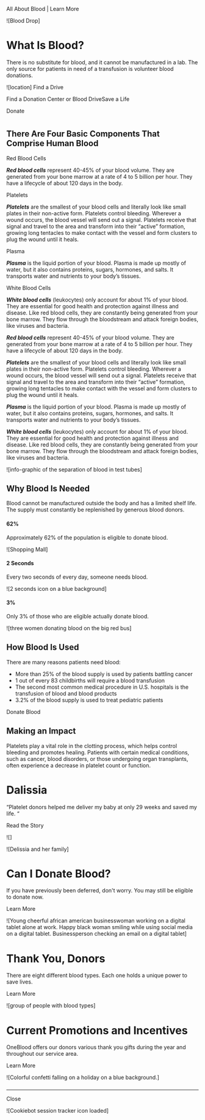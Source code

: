 All About Blood | Learn More

![Blood Drop]

# What Is Blood?

There is no substitute for blood, and it cannot be manufactured in a lab. The only source for patients in need of a transfusion is volunteer blood donations.

 ![location]  Find a Drive

Find a Donation Center or Blood DriveSave a Life

Donate

# 

## There Are Four Basic Components That Comprise Human Blood

 Red Blood Cells

**_Red blood cells_** represent 40-45% of your blood volume. They are generated from your bone marrow at a rate of 4 to 5 billion per hour. They have a lifecycle of about 120 days in the body.  

 Platelets

**_Platelets_** are the smallest of your blood cells and literally look like small plates in their non-active form. Platelets control bleeding. Wherever a wound occurs, the blood vessel will send out a signal. Platelets receive that signal and travel to the area and transform into their “active” formation, growing long tentacles to make contact with the vessel and form clusters to plug the wound until it heals.  

 Plasma

**_Plasma_** is the liquid portion of your blood. Plasma is made up mostly of water, but it also contains proteins, sugars, hormones, and salts. It transports water and nutrients to your body’s tissues.  

White Blood Cells

**_White blood cells_** (leukocytes) only account for about 1% of your blood. They are essential for good health and protection against illness and disease. Like red blood cells, they are constantly being generated from your bone marrow. They flow through the bloodstream and attack foreign bodies, like viruses and bacteria.  

**_Red blood cells_** represent 40-45% of your blood volume. They are generated from your bone marrow at a rate of 4 to 5 billion per hour. They have a lifecycle of about 120 days in the body.  

**_Platelets_** are the smallest of your blood cells and literally look like small plates in their non-active form. Platelets control bleeding. Wherever a wound occurs, the blood vessel will send out a signal. Platelets receive that signal and travel to the area and transform into their “active” formation, growing long tentacles to make contact with the vessel and form clusters to plug the wound until it heals.  

**_Plasma_** is the liquid portion of your blood. Plasma is made up mostly of water, but it also contains proteins, sugars, hormones, and salts. It transports water and nutrients to your body’s tissues.  

**_White blood cells_** (leukocytes) only account for about 1% of your blood. They are essential for good health and protection against illness and disease. Like red blood cells, they are constantly being generated from your bone marrow. They flow through the bloodstream and attack foreign bodies, like viruses and bacteria.  

![info-graphic of the separation of blood in test tubes]

## Why Blood Is Needed

Blood cannot be manufactured outside the body and has a limited shelf life. The supply must constantly be replenished by generous blood donors.

#### 62%

Approximately 62% of the population is eligible to donate blood.

![Shopping Mall]

#### 2 Seconds

Every two seconds of every day, someone needs blood.

![2 seconds icon on a blue background]

#### 3%

Only 3% of those who are eligible actually donate blood.

![three women donating blood on the big red bus]

## How Blood Is Used

There are many reasons patients need blood:

*   More than 25% of the blood supply is used by patients battling cancer
*   1 out of every 83 childbirths will require a blood transfusion
*   The second most common medical procedure in U.S. hospitals is the transfusion of blood and blood products
*   3.2% of the blood supply is used to treat pediatric patients

Donate Blood

 

## Making an Impact

Platelets play a vital role in the clotting process, which helps control bleeding and promotes healing. Patients with certain medical conditions, such as cancer, blood disorders, or those undergoing organ transplants, often experience a decrease in platelet count or function. 

# Dalissia

“Platelet donors helped me deliver my baby at only 29 weeks and saved my life. “

Read the Story

 ![]

![Delissia and her family]

# Can I Donate Blood?

If you have previously been deferred, don't worry. You may still be eligible to donate now.

Learn More

![Young cheerful african american businesswoman working on a digital tablet alone at work. Happy black woman smiling while using social media on a digital tablet. Businessperson checking an email on a digital tablet]

# Thank You, Donors

There are eight different blood types. Each one holds a unique power to save lives.

Learn More

![group of people with blood types]

# Current Promotions and Incentives

OneBlood offers our donors various thank you gifts during the year and throughout our service area.

Learn More

![Colorful confetti falling on a holiday on a blue background.]

##### 

* * *

 Close 

![Cookiebot session tracker icon loaded]